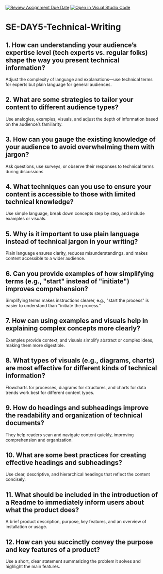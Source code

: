 [![Review Assignment Due Date](https://classroom.github.com/assets/deadline-readme-button-22041afd0340ce965d47ae6ef1cefeee28c7c493a6346c4f15d667ab976d596c.svg)](https://classroom.github.com/a/zsAR-pyY)
[![Open in Visual Studio Code](https://classroom.github.com/assets/open-in-vscode-2e0aaae1b6195c2367325f4f02e2d04e9abb55f0b24a779b69b11b9e10269abc.svg)](https://classroom.github.com/online_ide?assignment_repo_id=18668892&assignment_repo_type=AssignmentRepo)
# SE-DAY5-Technical-Writing
## 1. How can understanding your audience’s expertise level (tech experts vs. regular folks) shape the way you present technical information?
Adjust the complexity of language and explanations—use technical terms for experts but plain language for general audiences.
## 2. What are some strategies to tailor your content to different audience types?
Use analogies, examples, visuals, and adjust the depth of information based on the audience’s familiarity.
## 3. How can you gauge the existing knowledge of your audience to avoid overwhelming them with jargon?
Ask questions, use surveys, or observe their responses to technical terms during discussions.
## 4. What techniques can you use to ensure your content is accessible to those with limited technical knowledge?
Use simple language, break down concepts step by step, and include examples or visuals.
## 5. Why is it important to use plain language instead of technical jargon in your writing?
Plain language ensures clarity, reduces misunderstandings, and makes content accessible to a wider audience.
## 6. Can you provide examples of how simplifying terms (e.g., "start" instead of "initiate") improves comprehension?
Simplifying terms makes instructions clearer, e.g., "start the process" is easier to understand than "initiate the process."
## 7. How can using examples and visuals help in explaining complex concepts more clearly?
Examples provide context, and visuals simplify abstract or complex ideas, making them more digestible.
## 8. What types of visuals (e.g., diagrams, charts) are most effective for different kinds of technical information?
Flowcharts for processes, diagrams for structures, and charts for data trends work best for different content types.
## 9. How do headings and subheadings improve the readability and organization of technical documents?
They help readers scan and navigate content quickly, improving comprehension and organization.
## 10. What are some best practices for creating effective headings and subheadings?
Use clear, descriptive, and hierarchical headings that reflect the content concisely.
## 11. What should be included in the introduction of a Readme to immediately inform users about what the product does?
A brief product description, purpose, key features, and an overview of installation or usage.
## 12. How can you succinctly convey the purpose and key features of a product?
Use a short, clear statement summarizing the problem it solves and highlight the main features.
